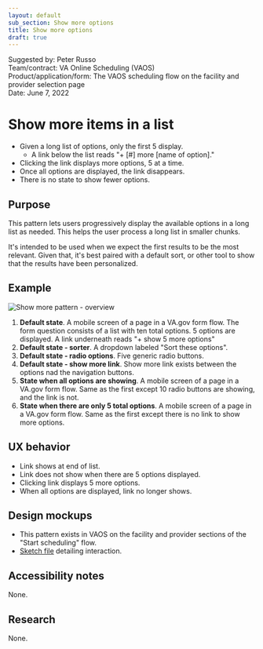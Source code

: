 ```yaml
---
layout: default
sub_section: Show more options
title: Show more options
draft: true
---
```

Suggested by: Peter Russo <br/>
Team/contract: VA Online Scheduling (VAOS) <br />
Product/application/form: The VAOS scheduling flow on the facility and provider selection page<br/>
Date: June 7, 2022 <br/>

# Show more items in a list

* Given a long list of options, only the first 5 display. 
    * A link below the list reads "+ [#] more [name of option]."
* Clicking the link displays more options, 5 at a time. 
* Once all options are displayed, the link disappears.
* There is no state to show fewer options.

## Purpose

This pattern lets users progressively display the available options in a long list as needed. This helps the user process a long list in smaller chunks. 

 It's intended to be used when we expect the first results to be the most relevant. Given that, it's best paired with a default sort, or other tool to show that the results have been personalized.

## Example

![Show more pattern - overview](https://user-images.githubusercontent.com/2536801/172415478-1da11d3c-c6ce-4372-a10f-7264bece57cb.png)

1. **Default state**. A mobile screen of a page in a VA.gov form flow. The form question consists of a list with ten total options. 5 options are displayed. A link underneath reads "+ show 5 more options"
2. **Default state - sorter**. A dropdown labeled "Sort these options".
3. **Default state - radio options**. Five generic radio buttons.
4. **Default state - show more link**. Show more link exists between the options nad the navigation buttons.
5. **State when all options are showing**. A mobile screen of a page in a VA.gov form flow. Same as the first except 10 radio buttons are showing, and the link is not.
6.  **State when there are only 5 total options**. A mobile screen of a page in a VA.gov form flow. Same as the first except there is no link to show more options.

## UX behavior 

* Link shows at end of list.
* Link does not show when there are 5 options displayed.
* Clicking link displays 5 more options.
* When all options are displayed, link no longer shows.

## Design mockups

* This pattern exists in VAOS on the facility and provider sections of the "Start scheduling" flow.
* [Sketch file](https://sketch.com/s/f9772b47-772c-4a66-bfcf-1f677230d9f4) detailing interaction.

## Accessibility notes

None.

## Research

None.
